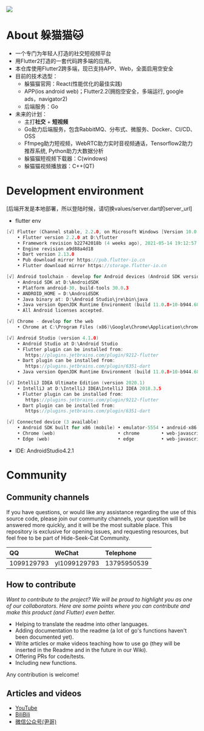 ![](https://raw.githubusercontent.com/flutter/website/master/src/_assets/image/flutter-lockup-bg.jpg)
# About 躲猫猫🐱
- 一个专门为年轻人打造的社交短视频平台
- 用Flutter2打造的一套代码跨多端的应用。
- 本仓库使用Flutter2跨多端，现已支持APP、Web，全面启用空安全
- 目前的技术选型：
    - 躲猫猫官网：React(性能优化的最佳实践)
    - APP(ios android web)；Flutter2.2(拥抱空安全，多端运行, google ads，navigator2)
    - 后端服务：Go
- 未来的计划：
    - 主打**社交** + **短视频**
    - Go助力后端服务，包含RabbitMQ、分布式、微服务、Docker、CI/CD、OSS
    - Ffmpeg助力短视频，WebRTC助力实时音视频通话，Tensorflow2助力推荐系统, Python助力大数据分析
    - 躲猫猫短视频下载器：C(windows)
    - 躲猫猫视频播放器：C++(QT)
      
# Development environment

[后端开发是本地部署，所以登陆时候，请切换values/server.dart的server_url]
- flutter env
```go
[√] Flutter (Channel stable, 2.2.0, on Microsoft Windows [Version 10.0.19043.985], locale zh-CN)
    • Flutter version 2.2.0 at D:\flutter
    • Framework revision b22742018b (4 weeks ago), 2021-05-14 19:12:57 -0700
    • Engine revision a9d88a4d18
    • Dart version 2.13.0
    • Pub download mirror https://pub.flutter-io.cn
    • Flutter download mirror https://storage.flutter-io.cn

[√] Android toolchain - develop for Android devices (Android SDK version 30.0.3)
    • Android SDK at D:\AndroidSDK
    • Platform android-30, build-tools 30.0.3
    • ANDROID_HOME = D:\AndroidSDK
    • Java binary at: D:\Android Studio\jre\bin\java
    • Java version OpenJDK Runtime Environment (build 11.0.8+10-b944.6842174)
    • All Android licenses accepted.

[√] Chrome - develop for the web
    • Chrome at C:\Program Files (x86)\Google\Chrome\Application\chrome.exe

[√] Android Studio (version 4.1.0)
    • Android Studio at D:\Android Studio
    • Flutter plugin can be installed from:
       https://plugins.jetbrains.com/plugin/9212-flutter
    • Dart plugin can be installed from:
       https://plugins.jetbrains.com/plugin/6351-dart
    • Java version OpenJDK Runtime Environment (build 11.0.8+10-b944.6842174)

[√] IntelliJ IDEA Ultimate Edition (version 2020.1)
    • IntelliJ at D:\IntelliJ IDEA\IntelliJ IDEA 2018.3.5
    • Flutter plugin can be installed from:
       https://plugins.jetbrains.com/plugin/9212-flutter
    • Dart plugin can be installed from:
       https://plugins.jetbrains.com/plugin/6351-dart

[√] Connected device (3 available)
    • Android SDK built for x86 (mobile) • emulator-5554 • android-x86    • Android 10 (API 29) (emulator)
    • Chrome (web)                       • chrome        • web-javascript • Google Chrome 90.0.4430.72
    • Edge (web)                         • edge          • web-javascript • Microsoft Edge 91.0.864.4
```
- IDE: AndroidStudio4.2.1

# Community

## Community channels

If you have questions, or would like any assistance regarding the use of this source code, please join our community channels, your question will be answered more quickly, and it will be the most suitable place. This repository is exclusive for opening issues, and requesting resources, but feel free to be part of Hide-Seek-Cat Community.

| **QQ**                                                                                                                   | **WeChat**                                                                                                                 | **Telephone**                                                                                                          |
| :-------------------------------------------------------------------------------------------------------------------------- | :-------------------------------------------------------------------------------------------------------------------------- | :-------------------------------------------------------------------------------------------------------------------- |
| 1099129793 | yl1099129793 | 13795950539 |

## How to contribute

_Want to contribute to the project? We will be proud to highlight you as one of our collaborators. Here are some points where you can contribute and make this product (and Flutter) even better._

- Helping to translate the readme into other languages.
- Adding documentation to the readme (a lot of go's functions haven't been documented yet).
- Write articles or make videos teaching how to use go (they will be inserted in the Readme and in the future in our Wiki).
- Offering PRs for code/tests.
- Including new functions.

Any contribution is welcome!

## Articles and videos

- [YouTube](https://www.youtube.com/channel/UClg53fJlRO-5GAwGoHjxP0A)
- [BiliBili](https://space.bilibili.com/355529756)
- [微信公众号(尹哥)](https://mp.weixin.qq.com/s?__biz=MzU2NzkxMzg2NQ==&mid=2247486880&idx=1&sn=d0092b467c18210798467b3aaf5121bb&chksm=fc94b146cbe33850ee820e42d1b483b3207652d1ea5410630caf3ce69c519b5147d717e2b259&token=812813886&lang=zh_CN#rd)